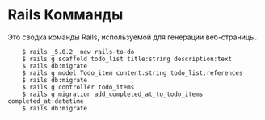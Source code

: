 # Rails Комманды
Это сводка команды Rails, используемой для генерации веб-страницы.

        $ rails _5.0.2_ new rails-to-do
        $ rails g scaffold todo_list title:string description:text
        $ rails db:migrate
        $ rails g model Todo_item content:string todo_list:references
        $ rails db:migrate
        $ rails g controller todo_items
        $ rails g migration add_completed_at_to_todo_items completed_at:datetime
        $ rails db:migrate

